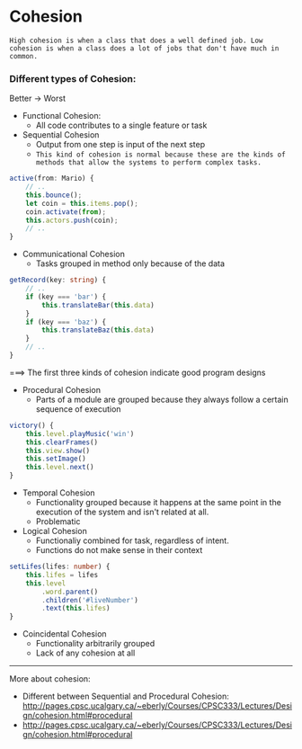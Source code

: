 # Cohesion

    High cohesion is when a class that does a well defined job. Low cohesion is when a class does a lot of jobs that don't have much in common.

### Different types of Cohesion:

Better -> Worst

* Functional Cohesion:
    - All code contributes to a single feature or task
* Sequential Cohesion
    - Output from one step is input of the next step
    - `This kind of cohesion is normal because these are the kinds of methods that allow the systems to perform complex tasks.`

```typescript
active(from: Mario) {
    // ..
    this.bounce();
    let coin = this.items.pop();
    coin.activate(from);
    this.actors.push(coin);
    // ..
}
```

* Communicational Cohesion
    - Tasks grouped in method only because of the data

```typescript
getRecord(key: string) {
    // ..
    if (key === 'bar') {
        this.translateBar(this.data)
    }
    if (key === 'baz') {
        this.translateBaz(this.data)
    }
    // ..
}
```
===> The first three kinds of cohesion indicate good program designs

* Procedural Cohesion
    - Parts of a module are grouped because they always follow a certain sequence of execution

```typescript
victory() {
    this.level.playMusic('win')
    this.clearFrames()
    this.view.show()
    this.setImage()
    this.level.next()
}
```

* Temporal Cohesion
    - Functionality grouped because it happens at the same point in the execution of the system and isn't related at all.
    - Problematic
* Logical Cohesion
    - Functionaliy combined for task, regardless of intent.
    - Functions do not make sense in their context

```typescript
setLifes(lifes: number) {
    this.lifes = lifes
    this.level
        .word.parent()
        .children('#liveNumber')
        .text(this.lifes)
}
```
* Coincidental Cohesion
    - Functionality arbitrarily grouped
    - Lack of any cohesion at all

----

More about cohesion:

- Different between Sequential and Procedural Cohesion: http://pages.cpsc.ucalgary.ca/~eberly/Courses/CPSC333/Lectures/Design/cohesion.html#procedural
- http://pages.cpsc.ucalgary.ca/~eberly/Courses/CPSC333/Lectures/Design/cohesion.html#procedural
